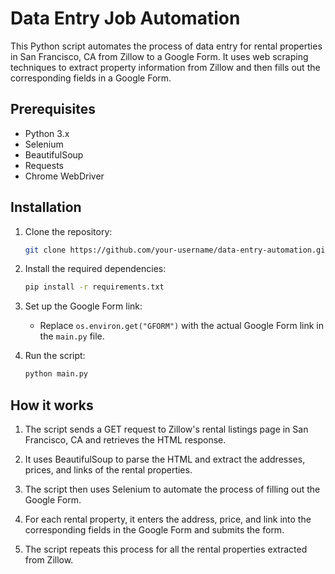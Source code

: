 # Data Entry Job Automation

This Python script automates the process of data entry for rental properties in San Francisco, CA from Zillow to a Google Form. It uses web scraping techniques to extract property information from Zillow and then fills out the corresponding fields in a Google Form.

## Prerequisites

- Python 3.x
- Selenium
- BeautifulSoup
- Requests
- Chrome WebDriver

## Installation

1. Clone the repository:

    ```bash
    git clone https://github.com/your-username/data-entry-automation.git
    ```

2. Install the required dependencies:

    ```bash
    pip install -r requirements.txt
    ```

3. Set up the Google Form link:

    - Replace `os.environ.get("GFORM")` with the actual Google Form link in the `main.py` file.

4. Run the script:

    ```bash
    python main.py
    ```

## How it works

1. The script sends a GET request to Zillow's rental listings page in San Francisco, CA and retrieves the HTML response.

2. It uses BeautifulSoup to parse the HTML and extract the addresses, prices, and links of the rental properties.

3. The script then uses Selenium to automate the process of filling out the Google Form.

4. For each rental property, it enters the address, price, and link into the corresponding fields in the Google Form and submits the form.

5. The script repeats this process for all the rental properties extracted from Zillow.

